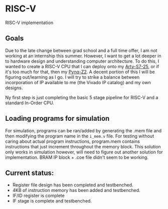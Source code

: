 # RISC-V
RISC-V implementation

## Goals

Due to the late change between grad school and a full time offer, I am not working at an internship this summer. However, I want to get a lot deeper in to hardware design and understanding computer architecture. To do this, I wanted to create a RISC-V CPU that I can deploy onto my [Arty-S7-25](https://digilent.com/shop/arty-s7-spartan-7-fpga-development-board/), or if it's too much for that, then my [Pynq-Z2](https://www.newark.com/tul-corporation/1m1-m000127dvb/tul-pynq-z2-basic-kit-rohs-compliant/dp/69AC1754?st=tul-corporation). A decent portion of this I will be figuring out/learning as I go. I will try to strike a balance between incorporation of IP available to me (the Vivado IP catalog) and my own designs.

Ny first step is just completing the basic 5 stage pipeline for RISC-V and a standard In-Order CPU.

## Loading programs for simulation

For simulation, programs can be ran/added by generating the .mem file and then modifying the program name in the `i_mem.v` file. For testing without caring about actual program instructions, program.mem contains instructions that just increment throughout the memory block. This solution only works in simulation however, will need to figure out another solution for implementation. BRAM IP block + .coe file didn't seem to be working.

## Current status:

- Register file design has been completed and testbenched.
- 4KB of instruction memory has been added and testbenched. 
- IF/ID register is complete
- IF stage is complete and testbenched.
